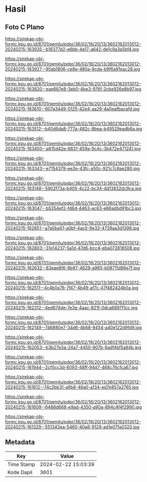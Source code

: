 # Hasil

## Foto C Plano

https://sirekap-obj-formc.kpu.go.id/8701/pemilu/pdpr/36/02/16/20/13/3602162013012-20240215-163935--b16377d2-e6bb-4e17-a642-de1c9a3a5bf4.jpg

https://sirekap-obj-formc.kpu.go.id/8701/pemilu/pdpr/36/02/16/20/13/3602162013012-20240215-163927--95ab1806-ce8e-480a-9cda-b9f6a91eac28.jpg

https://sirekap-obj-formc.kpu.go.id/8701/pemilu/pdpr/36/02/16/20/13/3602162013012-20240215-163820--eae687e8-3eb0-4be3-976f-2cbe926e8b97.jpg

https://sirekap-obj-formc.kpu.go.id/8701/pemilu/pdpr/36/02/16/20/13/3602162013012-20240215-163610--607a3449-0125-42e4-aa29-4a0eafbacafd.jpg

https://sirekap-obj-formc.kpu.go.id/8701/pemilu/pdpr/36/02/16/20/13/3602162013012-20240215-163512--b40d6da8-777a-482c-8bea-b49529eadb6a.jpg

https://sirekap-obj-formc.kpu.go.id/8701/pemilu/pdpr/36/02/16/20/13/3602162013012-20240215-163450--a815d42e-6831-459a-9c4c-3b472e471241.jpg

https://sirekap-obj-formc.kpu.go.id/8701/pemilu/pdpr/36/02/16/20/13/3602162013012-20240215-163343--e7154379-ee2e-43fc-a50c-921c7c8ae280.jpg

https://sirekap-obj-formc.kpu.go.id/8701/pemilu/pdpr/36/02/16/20/13/3602162013012-20240215-163148--5902f73a-b405-4c22-bc34-dd13832dc9ca.jpg

https://sirekap-obj-formc.kpu.go.id/8701/pemilu/pdpr/36/02/16/20/13/3602162013012-20240215-163047--b5354ef2-fd6d-4463-ac63-e86adbd91bc3.jpg

https://sirekap-obj-formc.kpu.go.id/8701/pemilu/pdpr/36/02/16/20/13/3602162013012-20240215-162851--a7a0ba01-a0bf-4ac0-9e33-4739aa3d1398.jpg

https://sirekap-obj-formc.kpu.go.id/8701/pemilu/pdpr/36/02/16/20/13/3602162013012-20240215-162803--31e14237-5a1d-47d6-bcc4-eba072818508.jpg

https://sirekap-obj-formc.kpu.go.id/8701/pemilu/pdpr/36/02/16/20/13/3602162013012-20240215-162632--83eae8f6-8b97-4629-a965-b08711d96e7f.jpg

https://sirekap-obj-formc.kpu.go.id/8701/pemilu/pdpr/36/02/16/20/13/3602162013012-20240215-162511--4c4b0a76-7f47-4b49-af7c-47f482424b0a.jpg

https://sirekap-obj-formc.kpu.go.id/8701/pemilu/pdpr/36/02/16/20/13/3602162013012-20240215-162312--4ed674de-7e3e-4aac-821f-0dca6897f1cc.jpg

https://sirekap-obj-formc.kpu.go.id/8701/pemilu/pdpr/36/02/16/20/13/3602162013012-20240215-162149--746880e7-34d6-4b68-9454-a40e122d9fd9.jpg

https://sirekap-obj-formc.kpu.go.id/8701/pemilu/pdpr/36/02/16/20/13/3602162013012-20240215-162053--b3b27e3a-24a7-4450-907b-6adf4bf5a94b.jpg

https://sirekap-obj-formc.kpu.go.id/8701/pemilu/pdpr/36/02/16/20/13/3602162013012-20240215-161944--2cf0cc3d-6093-48ff-94d7-468c76cfca67.jpg

https://sirekap-obj-formc.kpu.go.id/8701/pemilu/pdpr/36/02/16/20/13/3602162013012-20240215-161612--74c2bb31-a9b8-46a0-a134-ed7e857a2765.jpg

https://sirekap-obj-formc.kpu.go.id/8701/pemilu/pdpr/36/02/16/20/13/3602162013012-20240215-161609--6488d668-e9ad-4350-a90a-894c4f4f2990.jpg

https://sirekap-obj-formc.kpu.go.id/8701/pemilu/pdpr/36/02/16/20/13/3602162013012-20240215-161329--551343ea-5460-40a8-9129-ad1e07fa0320.jpg


## Metadata

| Key        | Value               |
| ---------- | ------------------- |
| Time Stamp | 2024-02-22 15:03:39 |
| Kode Dapil | 3601                |



